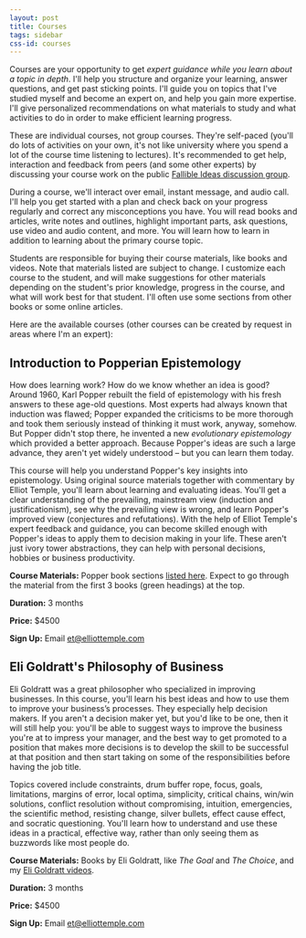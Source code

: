 ```yaml
---
layout: post
title: Courses
tags: sidebar
css-id: courses
---
```


Courses are your opportunity to get *expert guidance while you learn about a topic in depth*. I'll help you structure and organize your learning, answer questions, and get past sticking points. I'll guide you on topics that I've studied myself and become an expert on, and help you gain more expertise. I'll give personalized recommendations on what materials to study and what activities to do in order to make efficient learning progress.

These are individual courses, not group courses. They're self-paced (you'll do lots of activities on your own, it's not like university where you spend a lot of the course time listening to lectures). It's recommended to get help, interaction and feedback from peers (and some other experts) by discussing your course work on the public [Fallible Ideas discussion group](http://fallibleideas.com/discussion).

During a course, we'll interact over email, instant message, and audio call. I'll help you get started with a plan and check back on your progress regularly and correct any misconceptions you have. You will read books and articles, write notes and outlines, highlight important parts, ask questions, use video and audio content, and more. You will learn how to learn in addition to learning about the primary course topic.

Students are responsible for buying their course materials, like books and videos. Note that materials listed are subject to change. I customize each course to the student, and will make suggestions for other materials depending on the student's prior knowledge, progress in the course, and what will work best for that student. I'll often use some sections from other books or some online articles.

Here are the available courses (other courses can be created by request in areas where I'm an expert):

## Introduction to Popperian Epistemology

How does learning work? How do we know whether an idea is good? Around 1960, Karl Popper rebuilt the field of epistemology with his fresh answers to these age-old questions. Most experts had always known that induction was flawed; Popper expanded the criticisms to be more thorough and took them seriously instead of thinking it must work, anyway, somehow. But Popper didn't stop there, he invented a new *evolutionary epistemology* which provided a better approach. Because Popper's ideas are such a large advance, they aren't yet widely understood – but you can learn them today.

This course will help you understand Popper's key insights into epistemology. Using original source materials together with commentary by Elliot Temple, you'll learn about learning and evaluating ideas. You'll get a clear understanding of the prevailing, mainstream view (induction and justificationism), see why the prevailing view is wrong, and learn Popper's improved view (conjectures and refutations). With the help of Elliot Temple's expert feedback and guidance, you can become skilled enough with Popper's ideas to apply them to decision making in your life. These aren't just ivory tower abstractions, they can help with personal decisions, hobbies or business productivity.

**Course Materials:** Popper book sections [listed here](http://fallibleideas.com/books#popper). Expect to go through the material from the first 3 books (green headings) at the top.

**Duration:** 3 months

**Price:** $4500

**Sign Up:** Email [et@elliottemple.com](mailto:et@elliottemple.com)

## Eli Goldratt's Philosophy of Business

Eli Goldratt was a great philosopher who specialized in improving businesses. In this course, you'll learn his best ideas and how to use them to improve your business’s processes. They especially help decision makers. If you aren't a decision maker yet, but you'd like to be one, then it will still help you: you'll be able to suggest ways to improve the business you're at to impress your manager, and the best way to get promoted to a position that makes more decisions is to develop the skill to be successful at that position and then start taking on some of the responsibilities before having the job title.

Topics covered include constraints, drum buffer rope, focus, goals, limitations, margins of error, local optima, simplicity, critical chains, win/win solutions, conflict resolution without compromising, intuition, emergencies, the scientific method, resisting change, silver bullets, effect cause effect, and socratic questioning. You'll learn how to understand and use these ideas in a practical, effective way, rather than only seeing them as buzzwords like most people do.

**Course Materials:** Books by Eli Goldratt, like *The Goal* and *The Choice*, and my [Eli Goldratt videos](https://gumroad.com/l/TpyYV).

**Duration:** 3 months

**Price:** $4500

**Sign Up:** Email [et@elliottemple.com](mailto:et@elliottemple.com)